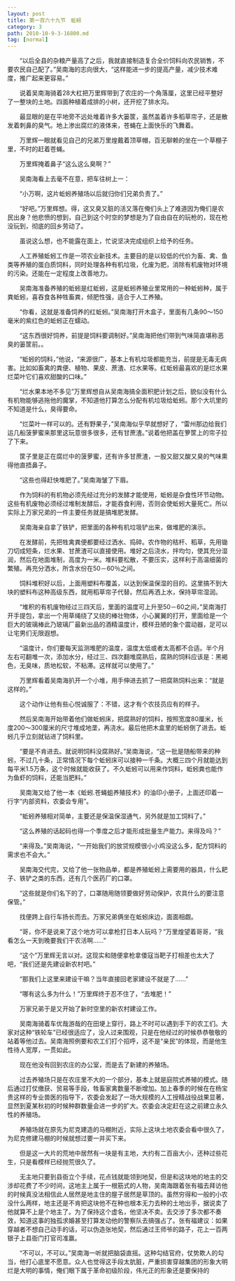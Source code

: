 ```yaml
---
layout: post
title: 第一百六十九节　蚯蚓
category: 3
path: 2010-10-9-3-16800.md
tag: [normal]
---
```


　　“以后全县的杂粮产量高了之后，我就直接制造复合全价饲料向农民销售，不要农民自己配了。”吴南海的志向很大，“这样能进一步的提高产量，减少技术难度，推广起来更容易。”

　　说着吴南海骑着28大杠把万里辉带到了农庄的一个角落厘，这里已经平整好了一整块的土地。四面种植着成排的小树，还开挖了排水沟。

　　最显眼的是在平地旁不远处堆着许多大篓筐，虽然盖着许多稻草帘子，还是散发着刺鼻的臭气。地上渗出腐烂的液体来，苍蝇在上面快乐的飞舞着。

　　万里辉一眼就看见自己的兄弟万里煌戴着顶草帽，百无聊赖的坐在一个草棚子里，不时的赶着苍蝇。

　　万里辉掩着鼻子“这么这么臭啊？”

　　吴南海看上去毫不在意，把车往树上一：

　　“小万啊，这片蚯蚓养殖场以后就归你们兄弟负责了。”

　　“好吧。”万里辉想。得，这又臭又脏的活又落在俺们头上了难道因为俺们是农民出身？他悲愤的想到，自己到这个时空的梦想是为了自由自在的玩枪的，现在枪没玩到，彻底的回乡劳动了。

　　虽说这么想，也不能露在面上，忙说坚决完成组织上给予的任务。

　　人工养殖蚯蚓工作是一项农业新技术。主要目的是以较低的代价为畜、禽、鱼类等养殖的蛋白质饲料，同时处理各种有机垃圾，化废为肥，消除有机废物对环境的污染。还能在一定程度上改善地力。

　　吴南海准备养殖的蚯蚓是红蚯蚓，这是蚯蚓养殖业里常用的一种蚯蚓种，属于粪蚯蚓，喜吞食各种牲畜粪，倾肥性强，适合于人工养殖。

　　“你看，这就是准备饲养的红蚯蚓。”吴南海打开木盒子，里面有几条90～150毫米的紫红色的蚯蚓正在蠕动。

　　“这东西很好饲养，前提是饲料要调制好。”吴南海把他们带到气味简直堪称恶臭的篓筐前。。

　　“蚯蚓的饲料，”他说，“来源很广，基本上有机垃圾都能充当，前提是无毒无病害。比如如畜禽的粪便、植物、果皮、蔗渣、烂水果等。红蚯蚓最喜欢的是烂水果烂菜叶它们喜欢甜酸的口味。”

　　“烂水果本地不多见”万里辉想自从吴南海搞全面积肥计划之后，貌似没有什么有机物能够逃拖他的魔掌，不知道他打算怎么分配有机垃圾给蚯蚓。那个大坑里的不知道是什么，臭得要命。

　　“烂菜叶一样可以的。还有野果子，”吴南海似乎早就想好了，“雷州那边给我们运几船菠萝蜜来那里这玩意很多很多，还有甘蔗渣。”说着他把盖在箩筐上的帘子拉了下来。

　　筐子里是正在腐烂中的菠萝蜜，还有许多甘蔗渣，一股又甜又酸又臭的气味熏得他直捂鼻子。

　　“这些也得赶快堆肥了。”吴南海皱了下眉。

　　作为饲料的有机物必须先经过充分的发酵才能使用，蚯蚓是杂食性环节动物。这些有机废物必须经过堆制发酵后，才能吞食利用，否则会使蚯蚓大量死亡。所以实际上万家兄弟的一件主要任务就是搞堆肥发酵。

　　吴南海亲自拿了铁铲，把里面的各种有机垃圾铲出来，做堆肥的演示。

　　在发酵前，先把牲禽粪便都要经过洒水、捣碎。农作物的秸杆、稻草，先用锄刀切成短条，烂水果、甘蔗渣可以直接使用。堆好之后浇水，拌均匀，使其充分湿润，然后在地面堆制，高度为一米。堆料要松散，不要压实，这样利于高温细菌的繁殖。再充分洒水，所含水份在50－60％之间。

　　饲料堆积好以后，上面用塑料布覆盖，以达到保温保湿的目的。这里搞不到大块的塑料布这种高级东西，就用稻草帘子代替。然后再洒上水，保持草帘湿润。

　　“堆积的有机废物经过三四天后，里面的温度可上升至50－60之间，”吴南海打开手提包，拿出一个用草绳绕了又绕的棒壮物体，小心翼翼的打开，里面给是一个巨大的玻璃棒此乃玻璃厂最新出品的酒精温度计，模样丑陋的象个震动器，足可以让宅男们无限遐想。

　　“温度计，你们要每天监测堆肥的温度，温度太低或者太高都不合适。半个月左右可翻堆一次，添加水分，经过三、四次翻堆腐熟后，腐熟的饲料应该是：黑褐色，无臭味，质地松软，不粘滞。这样就可以使用了。”

　　万里辉看着吴南海扒开一个小堆，用手伸进去抓了一把腐熟饲料出来：“就是这样的。”

　　这个动作让他有些心悦诚服了：不错，这才有个农技员应有的样子。

　　然后吴南海开始带着他们做蚯蚓床，把腐熟好的饲料，按照宽度80厘米，长度200～300厘米的尺寸堆成地垄，再浇水。最后他把木盒里的蚯蚓倒了进去。蚯蚓几乎立刻就钻进了饲料里。

　　“要是不肯进去。就说明饲料没腐熟好。”吴南海说，“这一批是随船带来的种蚓，不过几十条，正常情况下每个蚯蚓床可以接种一千条。大概三四个月就能达到每平米1.5万条，这个时候就能收获了。不久蚯蚓可以用来作饲料，蚯蚓粪也能作为鱼虾的饲料，还能当肥料。”

　　吴南海又给了他一本《蚯蚓.苍蝇蛆养殖技术》的油印小册子，上面还印着一行字“内部资料，农委会专用”。

　　“蚯蚓养殖相对简单，主要还是保温保湿通气，另外就是加工饲料了。”

　　“这么养殖的话起码也得一个季度之后才能形成批量生产能力。来得及吗？”

　　“来得及。”吴南海说，“一开始我们的放贷规模很小小鸡没这么多，配方饲料的需求也不会大。”

　　吴南海交代完，又给了他一张物品单，都是养殖蚯蚓上需要用的器具，什么耙子、铁铲之类的东西，还有几个医药厂的口罩。

　　“这些就是你们名下的了，口罩随用随领要做好劳动保护，农具什么的要注意保管。”

　　找便跨上自行车扬长而去。万家兄弟俩坐在蚯蚓床边，面面相觑。

　　“哥，你不是说来了这个地方可以拿枪打日本人玩吗？”万里煌望着哥哥，“我看怎么一天到晚要我们干农活啊……”

　　“这个”万里辉无言以对。这现实和随便拿枪拿倭寇当靶子打相差也太大了吧，“我们还是先建设新农村吧。”

　　“那我们上这里来建设干嘛？当年直接回老家建设不就是了……”

　　“哪有这么多为什么！”万里辉终于忍不住了，“去堆肥！”

　　万家兄弟于是又开始了新时空里的新农村建设工作。

　　吴南海骑着车优哉游哉的在田埂上穿行，路上不时可以遇到手下的农工们。大家对这种“铁轮车”已经很适应了，没人过来围观，只是在他经过的时候恭恭敬敬的站着等他过去。吴南海照例要和农工们打个招呼，这不是“亲民”的体现，而是他生性待人宽厚，一贯如此。

　　现在他没有回到农庄的办公室，而是去了新建的养殖场。

　　过去养殖场只是在农庄里不大的一个部分，基本上就是庭院式养殖的模式。随后通过打仗缴获、贸易等手段，牲畜家禽数量不断增加。加上春季的时候在在杨宝贵这样的专业兽医的指导下，农委会发起了一场大规模的人工授精战役战果显著，显然到夏某秋初的时候种群数量会进一步的扩大。农委会决定赶在这之前建立永久性的养殖场。

　　养殖场就在原先为尼克建造的马棚附近，实际上这块土地农委会看中很久了，为尼克修建马棚的时候就想过要一并买下来。

　　但是这一大片的荒地中居然有一块是有主地，大约有二百亩大小，还种过些花生，只是看模样已经抛荒很久了。

　　无主地只要到县衙立个手续，花点钱就能领到地契，但是和这块地的地主的交涉却花费了不少时间，这地主上属于一根筋式的人物，吴南海跟着张有福去拜访他的时候真没法相信此人居然是地主住的屋子居然是草顶的。虽然穷得和一般的小农没什么两样，地主还是不肯把这块他不在种也根本无力去种的土地出手，据说卖了他就算不上是个地主了。为了保持这个虚名，他坚决不卖。去交涉了多次都不奏效，知道这事的独孤求婚甚至打算发动他的警察队去搞强占了。张有福建议：如果穿越者不想自己动手的话，可以伪造张地契，然后通过王师爷的路子，花上一百两银子上县衙门打官司准赢。

　　“不可以，不可以。”吴南海一听就把脑袋直摇。这种勾结官府，仗势欺人的勾当，他打心底里不愿意。众人也觉得这手段太肮脏，严重损害穿越集团的形象大明烂是大明的事情，俺们眼下属于革命初级阶段，伟光正的形象还是要保持的